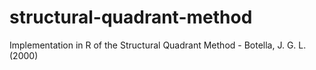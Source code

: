 # structural-quadrant-method
Implementation in R of the Structural Quadrant Method - Botella, J. G. L. (2000)
